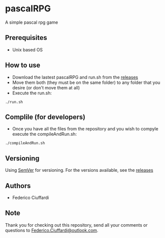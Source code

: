 # pascalRPG
A simple pascal rpg game

## Prerequisites
* Unix based OS

## How to use
* Download the lastest pascalRPG and run.sh from the [releases](https://github.com/Federico-Ciuffardi/pascalRPG/releases)
* Move them both (they must be on the same folder) to any folder that you desire (or don't move them at all)
* Execute the run.sh:
```
./run.sh
```


## Complile (for developers)
* Once you have all the files from the repository and you wish to compyle execute the compileAndRun.sh:
```
./compileAndRun.sh
```

## Versioning
Using [SemVer](http://semver.org/) for versioning. For the versions available, see the [releases](https://github.com/Federico-Ciuffardi/IOSU/releases) 

## Authors
* Federico Ciuffardi

## Note
Thank you for checking out this repository, send all your comments or questions to Federico.Ciuffardi@outlook.com.
